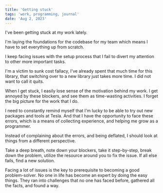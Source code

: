 ```yaml
---
title: 'Getting stuck'
tags: 'work, programming, journal'
date: 'Aug 2, 2023'
---
```


I've been getting stuck at my work lately.

I'm laying the foundations for the codebase for my team which means I have to set everything up from scratch.

I keep facing issues with the setup process that I fail to divert my attention to other more important tasks.

I'm a victim to sunk cost fallacy, I've already spent that much time for this library, that switching over to a new library just takes more time. I did not want to call it quits.

When I get stuck, I easily lose sense of the motivation behind my work. I get annoyed by these blockers, and see them as time-wasting activities. I forget the big picture for the work that I do.

I need to constantly remind myself that I'm lucky to be able to try out new packages and tools at Tesla. And that I have the opportunity to face these errors, which is a means of collecting experience, and helping me grow as a programmer.

Instead of complaining about the errors, and being deflated, I should look at things from a different perspective.

Take a deep breath, note down your blockers, take it step-by-step, break down the problem, utilize the resource around you to fix the issue. If all else fails, find a new solution.

Facing a lot of issues is the key to prerequisite to becoming a good problem-solver. No one in life has become an expert by doing the easy things. They ran into challenges that no one has faced before, gathered all the facts, and found a way.
